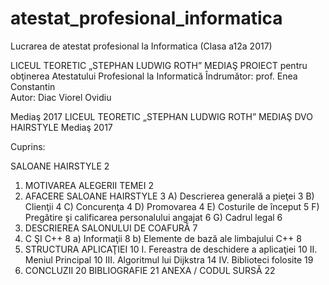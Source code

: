 # atestat_profesional_informatica
Lucrarea de atestat profesional la Informatica (Clasa a12a 2017)

LICEUL TEORETIC „STEPHAN LUDWIG ROTH”
MEDIAŞ
PROIECT pentru obţinerea Atestatului Profesional la Informatică
Îndrumător: 
prof. Enea Constantin	
Autor: Diac Viorel Ovidiu
	
Mediaş
2017 
LICEUL TEORETIC „STEPHAN LUDWIG ROTH”
MEDIAŞ
DVO HAIRSTYLE
Mediaş
2017 

Cuprins:

SALOANE HAIRSTYLE	2
1. MOTIVAREA ALEGERII TEMEI	2
2. AFACERE SALOANE HAIRSTYLE	3
A)	Descrierea generală a pieţei	3
B)	Clienţii	4
C)	Concurenţa	4
D)	Promovarea	4
E)	Costurile de început	5
F)	Pregătire şi calificarea personalului angajat	6
G)	Cadrul legal	6
3. DESCRIEREA SALONULUI DE COAFURĂ	7
4. C ŞI C++	8
a)	Informaţii	8
b)	Elemente de bază ale limbajului C++	8
5. STRUCTURA APLICAŢIEI	10
I.	Fereastra de deschidere a aplicaţiei	10
II.	Meniul Principal	10
III.	Algoritmul lui Dijkstra	14
IV.	Biblioteci folosite	19
6. CONCLUZII	20
BIBLIOGRAFIE	21
ANEXA / CODUL SURSĂ	22
